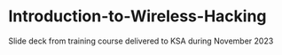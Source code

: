 # Introduction-to-Wireless-Hacking
Slide deck from training course delivered to KSA during November 2023
